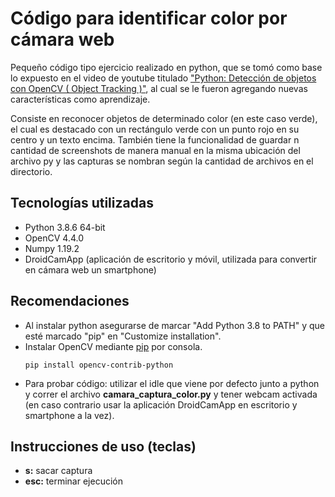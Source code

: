 # Código para identificar color por cámara web
 
Pequeño código tipo ejercicio realizado en python, que se tomó como base lo expuesto en el video de youtube titulado ["Python: Detección de objetos con OpenCV ( Object Tracking )"](https://youtu.be/CppgV8inf7g), al cual se le fueron agregando nuevas características como aprendizaje.

Consiste en reconocer objetos de determinado color (en este caso verde), el cual es destacado con un rectángulo verde con un punto rojo en su centro y un texto encima. También tiene la funcionalidad de guardar n cantidad de screenshots de manera manual en la misma ubicación del archivo py y las capturas se nombran según la cantidad de archivos en el directorio. 

## Tecnologías utilizadas
- Python 3.8.6 64-bit
- OpenCV 4.4.0
- Numpy 1.19.2
- DroidCamApp (aplicación de escritorio y móvil, utilizada para convertir en cámara web un smartphone)

## Recomendaciones
- Al instalar python asegurarse de marcar "Add Python 3.8 to PATH" y que esté marcado "pip" en "Customize installation".
- Instalar OpenCV mediante [pip](https://pypi.org/project/opencv-contrib-python/) por consola.
  ```
  pip install opencv-contrib-python
  ```
- Para probar código: utilizar el idle que viene por defecto junto a python y correr el archivo **camara_captura_color.py** y tener webcam activada (en caso contrario usar la aplicación DroidCamApp en escritorio y smartphone a la vez).

## Instrucciones de uso (teclas)
- **s:** sacar captura
- **esc:** terminar ejecución




